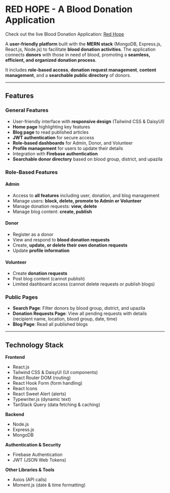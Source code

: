 # RED HOPE - A Blood Donation Application

Check out the live Blood Donation Application: [Red Hope](https://red-hope.netlify.app/)

A **user-friendly platform** built with the **MERN stack** (MongoDB, Express.js, React.js, Node.js) to facilitate **blood donation activities**. The application connects **donors** with those in need of blood, promoting a **seamless, efficient, and organized donation process**.

It includes **role-based access**, **donation request management**, **content management**, and a **searchable public directory** of donors.

---

## Features

### General Features
- User-friendly interface with **responsive design** (Tailwind CSS & DaisyUI)
- **Home page** highlighting key features
- **Blog page** to read published articles
- **JWT authentication** for secure access
- **Role-based dashboards** for Admin, Donor, and Volunteer
- **Profile management** for users to update their details
- Integration with **Firebase authentication**
- **Searchable donor directory** based on blood group, district, and upazila

### Role-Based Features

#### Admin
- Access to **all features** including user, donation, and blog management
- Manage users: **block, delete, promote to Admin or Volunteer**
- Manage donation requests: **view, delete**
- Manage blog content: **create, publish**

#### Donor
- Register as a donor
- View and respond to **blood donation requests**
- Create, **update, or delete their own donation requests**
- Update **profile information**

#### Volunteer
- Create **donation requests**
- Post blog content (cannot publish)
- Limited dashboard access (cannot delete requests or publish blogs)

### Public Pages
- **Search Page**: Filter donors by blood group, district, and upazila
- **Donation Requests Page**: View all pending requests with details (recipient name, location, blood group, date, time)
- **Blog Page**: Read all published blogs

---

## Technology Stack

**Frontend**
- React.js
- Tailwind CSS & DaisyUI (UI components)
- React Router DOM (routing)
- React Hook Form (form handling)
- React Icons
- React Sweet Alert (alerts)
- Typewriter.js (dynamic text)
- TanStack Query (data fetching & caching)

**Backend**
- Node.js
- Express.js
- MongoDB

**Authentication & Security**
- Firebase Authentication
- JWT (JSON Web Tokens)

**Other Libraries & Tools**
- Axios (API calls)
- Moment.js (date & time formatting)

